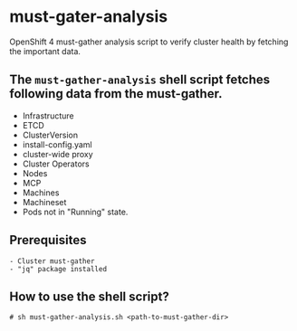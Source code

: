 # must-gater-analysis
OpenShift 4 must-gather analysis script to verify cluster health by fetching the important data.

## The `must-gather-analysis` shell script fetches following data from the must-gather.
- Infrastructure
- ETCD
- ClusterVersion
- install-config.yaml
- cluster-wide proxy
- Cluster Operators
- Nodes
- MCP
- Machines
- Machineset
- Pods not in "Running" state.

## Prerequisites
```
- Cluster must-gather
- "jq" package installed
```

## How to use the shell script?
```
# sh must-gather-analysis.sh <path-to-must-gather-dir>
```
